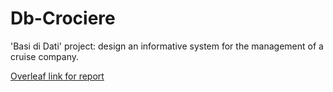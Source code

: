 # Db-Crociere
'Basi di Dati' project: design an informative system for the management of a cruise company. 

[Overleaf link for report](https://www.overleaf.com/project/60aca4a476e486339b582041)
